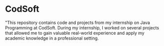 # CodSoft
"This repository contains code and projects from my internship on Java Programming at CodSoft. During my internship, I worked on several projects that allowed me to gain valuable real-world experience and apply my academic knowledge in a professional setting.
